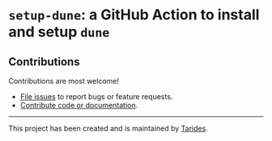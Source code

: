 # `setup-dune`: a GitHub Action to install and setup `dune`

## Contributions

Contributions are most welcome!

- [File issues](https://github.com/shym/setup-dune/issues) to report bugs or feature requests.
- [Contribute code or documentation](./CONTRIBUTING.md).

---

This project has been created and is maintained by
[Tarides](https://tarides.com).
